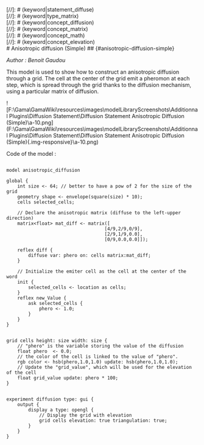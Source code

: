[//]: # (keyword|operator_hsb)
<div class='gama-keyword-style' id ='96_0_324_operator-hsb'></div>
[//]: # (keyword|statement_diffuse)
<div class='gama-keyword-style' id ='96_1_580_statement-diffuse'></div>
[//]: # (keyword|type_matrix)
<div class='gama-keyword-style' id ='96_2_1556_type-matrix'></div>
[//]: # (keyword|concept_diffusion)
<div class='gama-keyword-style' id ='96_3_1602_concept-diffusion'></div>
[//]: # (keyword|concept_matrix)
<div class='gama-keyword-style' id ='96_4_70_concept-matrix'></div>
[//]: # (keyword|concept_math)
<div class='gama-keyword-style' id ='96_5_69_concept-math'></div>
[//]: # (keyword|concept_elevation)
<div class='gama-keyword-style' id ='96_6_1603_concept-elevation'></div>
# Anisotropic diffusion (Simple) ## {#anisotropic-diffusion-simple}


_Author : Benoit Gaudou_

This model is used to show how to construct an anisotropic diffusion through a grid. The cell at the center of the grid emit a pheromon at each step, which is spread through the grid thanks to the diffusion mechanism, using a particular matrix of diffusion.


![F:\Gama\GamaWiki\resources\images\modelLibraryScreenshots\Additionnal Plugins\Diffusion Statement\Diffusion Statement Anisotropic Diffusion (Simple)\a-10.png](F:\Gama\GamaWiki\resources\images\modelLibraryScreenshots\Additionnal Plugins\Diffusion Statement\Diffusion Statement Anisotropic Diffusion (Simple){.img-responsive}\a-10.png)

Code of the model : 

```

model anisotropic_diffusion

global {
	int size <- 64; // better to have a pow of 2 for the size of the grid
  	geometry shape <- envelope(square(size) * 10);
  	cells selected_cells;
  	
  	// Declare the anisotropic matrix (diffuse to the left-upper direction)
	matrix<float> mat_diff <- matrix([
									[4/9,2/9,0/9],
									[2/9,1/9,0.0],
									[0/9,0.0,0.0]]);
	
	reflex diff { 
		diffuse var: phero on: cells matrix:mat_diff;
	}

	// Initialize the emiter cell as the cell at the center of the word
	init {
		selected_cells <- location as cells;
	}
	reflex new_Value {
		ask selected_cells {
			phero <- 1.0;
		}
	}
}


grid cells height: size width: size {
	// "phero" is the variable storing the value of the diffusion
	float phero  <- 0.0;
	// the color of the cell is linked to the value of "phero".
	rgb color <- hsb(phero,1.0,1.0) update: hsb(phero,1.0,1.0);
	// Update the "grid_value", which will be used for the elevation of the cell
	float grid_value update: phero * 100;
} 


experiment diffusion type: gui {
	output {
		display a type: opengl {
			// Display the grid with elevation
			grid cells elevation: true triangulation: true;
		}
	}
}
```